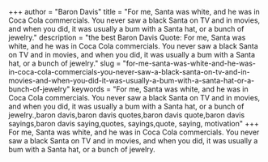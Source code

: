 +++
author = "Baron Davis"
title = "For me, Santa was white, and he was in Coca Cola commercials. You never saw a black Santa on TV and in movies, and when you did, it was usually a bum with a Santa hat, or a bunch of jewelry."
description = "the best Baron Davis Quote: For me, Santa was white, and he was in Coca Cola commercials. You never saw a black Santa on TV and in movies, and when you did, it was usually a bum with a Santa hat, or a bunch of jewelry."
slug = "for-me-santa-was-white-and-he-was-in-coca-cola-commercials-you-never-saw-a-black-santa-on-tv-and-in-movies-and-when-you-did-it-was-usually-a-bum-with-a-santa-hat-or-a-bunch-of-jewelry"
keywords = "For me, Santa was white, and he was in Coca Cola commercials. You never saw a black Santa on TV and in movies, and when you did, it was usually a bum with a Santa hat, or a bunch of jewelry.,baron davis,baron davis quotes,baron davis quote,baron davis sayings,baron davis saying,quotes, sayings,quote, saying, motivation"
+++
For me, Santa was white, and he was in Coca Cola commercials. You never saw a black Santa on TV and in movies, and when you did, it was usually a bum with a Santa hat, or a bunch of jewelry.
